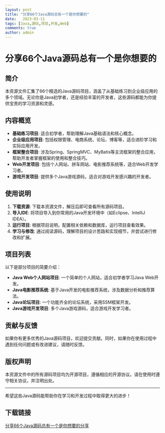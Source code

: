 ```yaml
---
layout: post
title: "分享66个Java源码总有一个是你想要的"
date:   2023-03-11
tags: [Java,源码,项目,开发,Web]
comments: true
author: admin
---
```

# 分享66个Java源码总有一个是你想要的

## 简介
本资源文件汇集了66个精选的Java源码项目，涵盖了从基础练习到企业级应用的多个领域。无论你是Java初学者，还是经验丰富的开发者，这些源码都能为你提供宝贵的学习资源和灵感。

## 内容概览
- **基础练习项目**: 适合初学者，帮助理解Java基础语法和核心概念。
- **企业级应用项目**: 包括权限管理、电商系统、论坛、博客等，适合进阶学习和实际应用开发。
- **框架整合项目**: 涉及Spring、SpringMVC、MyBatis等主流框架的整合应用，帮助开发者掌握框架的使用和整合技巧。
- **Web开发项目**: 包括个人网站、拼车网站、电影推荐系统等，适合Web开发学习者。
- **游戏开发项目**: 提供多个Java游戏源码，适合对游戏开发感兴趣的开发者。

## 使用说明
1. **下载资源**: 下载本资源文件，解压后即可查看所有源码项目。
2. **导入IDE**: 将项目导入到你常用的Java开发环境中（如Eclipse、IntelliJ IDEA）。
3. **运行项目**: 根据项目说明，配置相关依赖和数据库，运行项目查看效果。
4. **学习与修改**: 通过阅读源码，理解项目的设计思路和实现细节，并尝试进行修改和扩展。

## 项目列表
以下是部分项目的简要介绍：
- **Java Web个人网站项目**: 一个简单的个人网站，适合初学者学习Java Web开发。
- **Java电影推荐系统**: 基于Java开发的电影推荐系统，涉及数据分析和推荐算法。
- **Java论坛项目**: 一个功能齐全的论坛系统，采用SSM框架开发。
- **Java游戏开发项目**: 多个Java游戏源码，适合游戏开发学习者。

## 贡献与反馈
如果你有更多优秀的Java源码项目，欢迎提交贡献。同时，如果你在使用过程中遇到任何问题或有改进建议，请随时反馈。

## 版权声明
本资源文件中的所有源码项目均为开源项目，遵循相应的开源协议。请在使用时遵守相关协议，并注明出处。

---
希望这些Java源码能帮助你在学习和开发过程中取得更大的进步！

## 下载链接

[分享66个Java源码总有一个是你想要的分享](https://pan.quark.cn/s/8332de03379f)